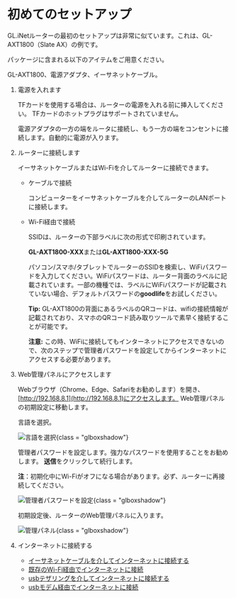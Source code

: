  # 初めてのセットアップ

GL.iNetルーターの最初のセットアップは非常に似ています。これは、GL-AXT1800（Slate AX）の例です。

パッケージに含まれる以下のアイテムをご用意ください。

GL-AXT1800、電源アダプタ、イーサネットケーブル。

1. 電源を入れます

    TFカードを使用する場合は、ルーターの電源を入れる前に挿入してください。 TFカードのホットプラグはサポートされていません。

    電源アダプタの一方の端をルータに接続し、もう一方の端をコンセントに接続します。自動的に電源が入ります。

2. ルーターに接続します

    イーサネットケーブルまたはWi-Fiを介してルーターに接続できます。

    * ケーブルで接続

        コンピューターをイーサネットケーブルを介してルーターのLANポートに接続します。

    * Wi-Fi経由で接続

        SSIDは、ルーターの下部ラベルに次の形式で印刷されています。

        **GL-AXT1800-XXX**または**GL-AXT1800-XXX-5G**
        
        パソコン/スマホ/タブレットでルーターのSSIDを検索し、WiFiパスワードを入力してください。WiFiパスワードは、ルーター背面のラベルに記載されています。一部の機種では、ラベルにWiFiパスワードが記載されていない場合、デフォルトパスワードの**goodlife**をお試しください。

        **Tip:** GL-AXT1800の背面にあるラベルのQRコードは、wifiの接続情報が記載されており、スマホのQRコード読み取りツールで素早く接続することが可能です。

        **注意:** この時、WiFiに接続してもインターネットにアクセスできないので、次のステップで管理者パスワードを設定してからインターネットにアクセスする必要があります。

3. Web管理パネルにアクセスします

    Webブラウザ（Chrome、Edge、Safariをお勧めします）を開き、[http://192.168.8.1](http://192.168.8.1)にアクセスします。 Web管理パネルの初期設定に移動します。

    言語を選択。
    
    ![言語を選択](https://static.gl-inet.com/docs/router/jp/4/tutorials/first_time_setup/change_your_language.png){class = "glboxshadow"}

    管理者パスワードを設定します。強力なパスワードを使用することをお勧めします。 **送信**をクリックして続行します。

    **注**：初期化中にWi-Fiがオフになる場合があります。必ず、ルーターに再接続してください。

    ![管理者パスワードを設定](https://static.gl-inet.com/docs/router/en/4/tutorials/first_time_setup/set_up_your_admin_password.png){class = "glboxshadow"}

    初期設定後、ルーターのWeb管理パネルに入ります。

    ![管理パネル](https://static.gl-inet.com/docs/router/jp/4/tutorials/first_time_setup/admin_panel.png){class = "glboxshadow"}

4. インターネットに接続する

     * [イーサネットケーブルを介してインターネットに接続する](../internet_ethernet)
     * [既存のWi-Fi経由でインターネットに接続](../internet_repeater)
     * [usbテザリングを介してインターネットに接続する](../internet_tethering)
     * [usbモデム経由でインターネットに接続](../internet_cellular)
